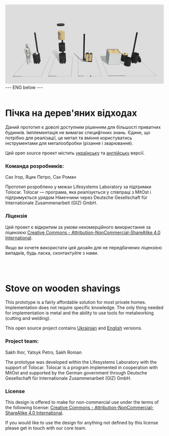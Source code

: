 ![alt text](https://github.com/Ostriv-platform/Wood_chip_stove/blob/main/Stove_general_view.jpg?raw=true)
--- ENG below ---
<br/><br/>
# Пічка на дерев'яних відходах

Даний прототип є доволі доступним рішенням для більшості приватних будинків. Імплементація не вимагає специфічних знань. Єдине, що потрібно для реалізації, це метал та вміння користуватись інструментами для металообробки (різання і зварювання).

Цей open source проект містить [українську](https://github.com/Ostriv-platform/Wood_chip_stove/tree/main/UA) та [англійську](https://github.com/Ostriv-platform/Wood_chip_stove/tree/main/ENG) версії.

### Команда розробників:
Сах Ігор, Яцик Петро, Сах Роман

Прототип розроблено у межах Lifesystems Laboratory за підтримки Tolocar. 
Tolocar — програма, яка реалізується у співпраці з MitOst і підтримується урядом Німеччини через Deutsche Gesellschaft für Internationale Zusammenarbeit (GIZ) GmbH.

### Ліцензія 
Цей проект є відкритим за умови некомерційного використання за ліцензією
[Creative Commons - Attribution-NonCommercial-ShareAlike 4.0 International](https://creativecommons.org/licenses/by-nc-sa/4.0/).

Якщо ви хочете використати цей дизайн для не передбачених ліцензією випадків, будь ласка, сконтактуйте з нами.

<br/><br/>

# Stove on wooden shavings

This prototype is a fairly affordable solution for most private homes. Implementation does not require specific knowledge. The only thing needed for implementation is metal and the ability to use tools for metalworking (cutting and welding).

This open source project contains [Ukrainian](https://github.com/Ostriv-platform/Wood_chip_stove/tree/main/UA) and [English](https://github.com/Ostriv-platform/Wood_chip_stove/tree/main/ENG) versions.

### Project team:
Sakh Ihor, Yatsyk Petro, Sakh Roman

The prototype was developed within the Lifesystems Laboratory with the support of Tolocar. Tolocar is a program implemented in cooperation with MitOst and supported by the German government through Deutsche Gesellschaft für Internationale Zusammenarbeit (GIZ) GmbH.

### License 

This design is offered to make for non-commercial use under the terms of the following license: 
[Creative Commons - Attribution-NonCommercial-ShareAlike 4.0 International](https://creativecommons.org/licenses/by-nc-sa/4.0/).

If you would like to use the design for anything not defined by this license please get in touch with our core team.
